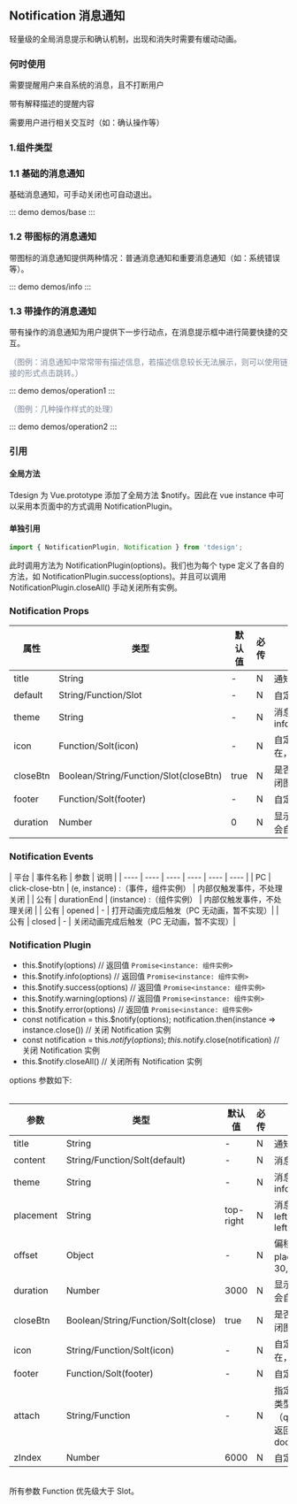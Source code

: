 ## Notification 消息通知

轻量级的全局消息提示和确认机制，出现和消失时需要有缓动动画。

### 何时使用

需要提醒用户来自系统的消息，且不打断用户

带有解释描述的提醒内容

需要用户进行相关交互时（如：确认操作等）

### 1.组件类型

### 1.1 基础的消息通知

基础消息通知，可手动关闭也可自动退出。

::: demo demos/base 
:::

### 1.2 带图标的消息通知

带图标的消息通知提供两种情况：普通消息通知和重要消息通知（如：系统错误等）。

::: demo demos/info 
:::

### 1.3 带操作的消息通知


带有操作的消息通知为用户提供下一步行动点，在消息提示框中进行简要快捷的交互。

<font color=#7A869A>（图例：消息通知中常常带有描述信息，若描述信息较长无法展示，则可以使用链接的形式点击跳转。）</font>


::: demo demos/operation1 
:::


<font color=#7A869A>（图例：几种操作样式的处理）</font>

::: demo demos/operation2 
:::


### 引用
#### 全局方法
Tdesign 为 Vue.prototype 添加了全局方法 $notify。因此在 vue instance 中可以采用本页面中的方式调用 NotificationPlugin。

#### 单独引用
```javascript
import { NotificationPlugin, Notification } from 'tdesign';
```
此时调用方法为 NotificationPlugin(options)。我们也为每个 type 定义了各自的方法，如 NotificationPlugin.success(options)。并且可以调用 NotificationPlugin.closeAll() 手动关闭所有实例。

### Notification Props
| 属性 | 类型 | 默认值 | 必传 | 说明 |
|-----|-----|-----|-----|-----|
| title | String | - | N | 通知标题 |
| default | String/Function/Slot | - | N | 自定义内容 |
| theme | String | - | N | 消息类型 info/success/warning/error |
| icon | Function/Solt(icon) | - | N | 自定义图标。当 theme 存在，取默认图标 |
| closeBtn | Boolean/String/Function/Slot(closeBtn) | true | N | 是否显示关闭按钮/自定义关闭图标 |
| footer | Function/Solt(footer) | - | N | 自定义底部详情 |
| duration | Number | 0 | N | 显示时间，毫秒，置 0 则不会自动关闭 |

### Notification Events
| 平台 | 事件名称 | 参数 |  说明 |
| ---- | ---- | ---- | ---- | ---- | ---- | 
| PC | click-close-btn | (e, instance) :（事件，组件实例） | 内部仅触发事件，不处理关闭 |
| 公有 | durationEnd | (instance) :（组件实例） | 内部仅触发事件，不处理关闭 |
| 公有 | opened | - | 打开动画完成后触发（PC 无动画，暂不实现）|
| 公有 | closed | - | 关闭动画完成后触发（PC 无动画，暂不实现）|

### Notification Plugin
 * this.$notify(options) // 返回值 `Promise<instance: 组件实例>`
 * this.$notify.info(options) // 返回值 `Promise<instance: 组件实例>`
 * this.$notify.success(options) // 返回值 `Promise<instance: 组件实例>`
 * this.$notify.warning(options) // 返回值 `Promise<instance: 组件实例>`
 * this.$notify.error(options) // 返回值 `Promise<instance: 组件实例>`
 * const notification = this.$notify(options); notification.then(instance => instance.close()) // 关闭 Notification 实例
 * const notification = this.$notify(options); this.$notify.close(notification) // 关闭 Notification 实例
 * this.$notify.closeAll() // 关闭所有 Notification 实例

options 参数如下: <br/><br/>

| 参数 | 类型 | 默认值 | 必传 | 说明 |
|-----|-----|-----|-----|-----|
| title | String | - | N | 通知标题 |
| content | String/Function/Solt(default) | - | N | 消息正文内容 |
| theme | String | - | N | 消息类型 info/success/warning/error |
| placement | String | top-right | N | 消息提示的位置，top-left/top-right/bottom-left/bottom-right |
| offset | Object | - | N | 偏移量（结合属性 placement ）{left: 0,top: 30, bottom, right} |
| duration | Number | 3000 | N | 显示时间，毫秒，置 0 则不会自动关闭 |
| closeBtn | Boolean/String/Function/Solt(close) | true | N | 是否显示关闭按钮/自定义关闭图标 |
| icon | String/Function/Solt(icon) | - | N | 自定义图标。当 theme 存在，取默认图标 |
| footer | Function/Solt(footer) | - | N | 自定义底部详情 |
| attach | String/Function | - | N | 指定弹框挂载节点。字符串类型表示DOM选择器（querySelector）；函数需返回 DOM 节点，如：() => document.body | 
| zIndex | Number | 6000 | N | 自定义层级 |

<br/>所有参数 Function 优先级大于 Slot。
